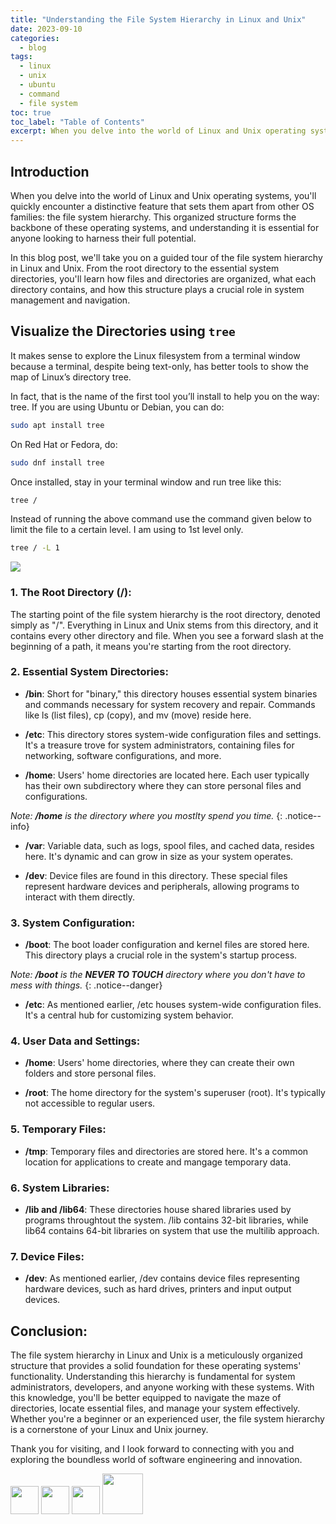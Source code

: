 ```yaml
---
title: "Understanding the File System Hierarchy in Linux and Unix"
date: 2023-09-10
categories:
  - blog
tags:
  - linux
  - unix
  - ubuntu
  - command
  - file system
toc: true
toc_label: "Table of Contents"
excerpt: When you delve into the world of Linux and Unix operating systems, you'll quickly encounter a distinctive feature that sets them apart from other OS families the file system hierarchy.
---
```


## Introduction

When you delve into the world of Linux and Unix operating systems, you'll quickly encounter a distinctive feature that sets them apart from other OS families: the file system hierarchy. This organized structure forms the backbone of these operating systems, and understanding it is essential for anyone looking to harness their full potential.

In this blog post, we'll take you on a guided tour of the file system hierarchy in Linux and Unix. From the root directory to the essential system directories, you'll learn how files and directories are organized, what each directory contains, and how this structure plays a crucial role in system management and navigation.

## Visualize the Directories using `tree`

It makes sense to explore the Linux filesystem from a terminal window because a terminal, despite being text-only, has better tools to show the map of Linux’s directory tree.

In fact, that is the name of the first tool you’ll install to help you on the way: tree. If you are using Ubuntu or Debian, you can do:

```bash
sudo apt install tree
```

On Red Hat or Fedora, do:

```bash
sudo dnf install tree
```

Once installed, stay in your terminal window and run tree like this:

```bash
tree /
```

Instead of running the above command use the command given below to limit the file to a certain level. I am using to 1st level only.

```bash
tree / -L 1
```

![]({{site.url}}/blog/assets/file-system-hireracy/unix_tree_structure.png)

### 1. The Root Directory (/):

The starting point of the file system hierarchy is the root directory, denoted simply as "/". Everything in Linux and Unix stems from this directory, and it contains every other directory and file. When you see a forward slash at the beginning of a path, it means you're starting from the root directory.

### 2. Essential System Directories:

- **/bin**: Short for "binary," this directory houses essential system binaries and commands necessary for system recovery and repair. Commands like ls (list files), cp (copy), and mv (move) reside here.

- **/etc**: This directory stores system-wide configuration files and settings. It's a treasure trove for system administrators, containing files for networking, software configurations, and more.

- **/home**: Users' home directories are located here. Each user typically has their own subdirectory where they can store personal files and configurations.

_Note: **/home** is the directory where you mostlty spend you time._
{: .notice--info}

- **/var**: Variable data, such as logs, spool files, and cached data, resides here. It's dynamic and can grow in size as your system operates.

- **/dev**: Device files are found in this directory. These special files represent hardware devices and peripherals, allowing programs to interact with them directly.

### 3. System Configuration:

- **/boot**: The boot loader configuration and kernel files are stored here. This directory plays a crucial role in the system's startup process.

_Note: **/boot** is the **NEVER TO TOUCH** directory where you don't have to mess with things._
{: .notice--danger}

- **/etc**: As mentioned earlier, /etc houses system-wide configuration files. It's a central hub for customizing system behavior.

### 4. User Data and Settings:

- **/home**: Users' home directories, where they can create their own folders and store personal files.

- **/root**: The home directory for the system's superuser (root). It's typically not accessible to regular users.

### 5. Temporary Files:

- **/tmp**: Temporary files and directories are stored here. It's a common location for applications to create and mangage temporary data.

### 6. System Libraries:

- **/lib and /lib64**: These directories house shared libraries used by programs throughtout the system. /lib contains 32-bit libraries, while lib64 contains 64-bit libraries on system that use the multilib approach.

### 7. Device Files:

- **/dev**: As mentioned earlier, /dev contains device files representing hardware devices, such as hard drives, printers and input output devices.

## Conclusion:

The file system hierarchy in Linux and Unix is a meticulously organized structure that provides a solid foundation for these operating systems' functionality. Understanding this hierarchy is fundamental for system administrators, developers, and anyone working with these systems. With this knowledge, you'll be better equipped to navigate the maze of directories, locate essential files, and manage your system effectively. Whether you're a beginner or an experienced user, the file system hierarchy is a cornerstone of your Linux and Unix journey.

Thank you for visiting, and I look forward to connecting with you and exploring the boundless world of software engineering and innovation.

[<img src="https://upload.wikimedia.org/wikipedia/commons/thumb/f/f8/LinkedIn_icon_circle.svg/1200px-LinkedIn_icon_circle.svg.png" width="45"/>](https://linkedin.com/in/praveensingh23)
[<img src="https://s18955.pcdn.co/wp-content/uploads/2018/02/github.png" width="45"/>](https://github.com/praveensinghrajput23)
[<img src="https://upload.wikimedia.org/wikipedia/commons/thumb/5/58/Instagram-Icon.png/1024px-Instagram-Icon.png" width="45"/>](https://instagram.com/praveensinghrajput23)
[<img src="https://encrypted-tbn0.gstatic.com/images?q=tbn:ANd9GcQYAFvsvvSz-ywpPupKs56YpRxW-C6OuOg8Jw&usqp=CAU" width="65"/>](https://twitter.com/_praveensingh23)
